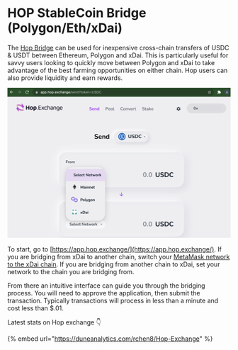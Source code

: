 # HOP StableCoin Bridge \(Polygon/Eth/xDai\)

The [Hop Bridge](https://app.hop.exchange/) can be used for inexpensive cross-chain transfers of USDC & USDT between Ethereum, Polygon and xDai. This is particularly useful for savvy users looking to quickly move between Polygon and xDai to take advantage of the best farming opportunities on either chain. Hop users can also provide liquidity and earn rewards.

![](../../.gitbook/assets/hop-exchange.png)

To start, go to [https://app.hop.exchange/](https://app.hop.exchange/). If you are bridging from xDai to another chain, switch your [MetaMask network to the xDai chain](../wallets/metamask/metamask-setup.md). If you are bridging from another chain to xDai, set your network to the chain you are bridging from.  
  
From there an intuitive interface can guide you through the bridging process. You will need to approve the application, then submit the transaction. Typically transactions will process in less than a minute and cost less than $.01.

Latest stats on Hop exchange 👇 

{% embed url="https://duneanalytics.com/rchen8/Hop-Exchange" %}



